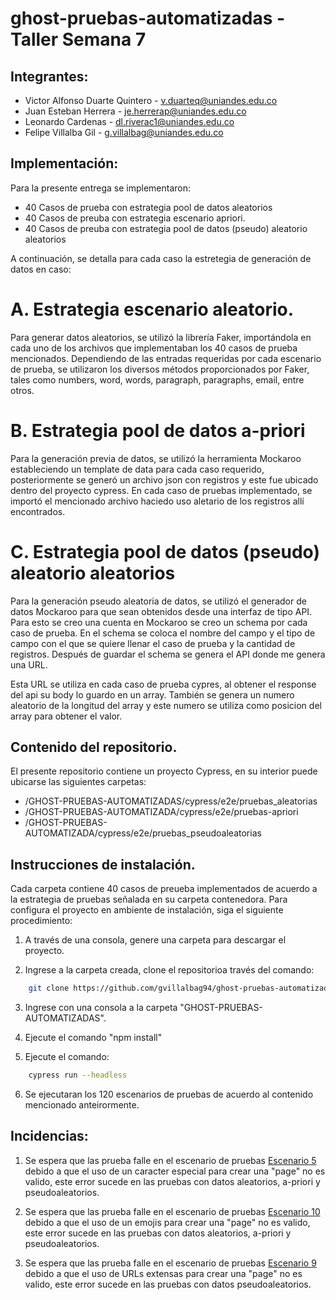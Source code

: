 # ghost-pruebas-automatizadas - Taller Semana 7

## Integrantes:

* Victor Alfonso Duarte Quintero - v.duarteq@uniandes.edu.co
* Juan Esteban Herrera - je.herrerap@uniandes.edu.co
* Leonardo Cardenas - dl.riverac1@uniandes.edu.co
* Felipe Villalba Gil - g.villalbag@uniandes.edu.co

## Implementación:

Para la presente entrega se implementaron:

 - 40 Casos de prueba con estrategia pool de datos aleatorios
 - 40 Casos de preuba con estrategia escenario apriori.
 - 40 Casos de preuba con estrategia pool de datos (pseudo) aleatorio aleatorios 

A continuación, se detalla para cada caso la estretegia de generación de datos en caso:

# A. Estrategia escenario aleatorio.
Para generar datos aleatorios, se utilizó la librería Faker, importándola en cada uno de los archivos que implementaban los 40 casos de prueba mencionados. Dependiendo de las entradas requeridas por cada escenario de prueba, se utilizaron los diversos métodos proporcionados por Faker, tales como numbers, word, words, paragraph, paragraphs, email, entre otros.

# B. Estrategia pool de datos a-priori
Para la generación previa de datos, se utilizó la herramienta Mockaroo estableciendo un template de data para cada caso requerido, posteriormente se generó un archivo json con  registros y este fue ubicado dentro del proyecto cypress.  En cada caso de pruebas implementado, se importó el mencionado archivo haciedo uso aletario de los registros allí encontrados.


# C. Estrategia pool de datos (pseudo) aleatorio aleatorios
Para la generación pseudo aleatoria de datos, se utilizó el generador de datos Mockaroo para que sean obtenidos desde una interfaz de tipo API. Para esto se creo una cuenta en Mockaroo se creo un schema por cada caso de prueba. En el schema se coloca el nombre del campo y el tipo de campo con el que se quiere llenar el caso de prueba y la cantidad de registros. Después de guardar el schema se genera el API donde me genera una URL.

Esta URL se utiliza en cada caso de prueba cypres, al obtener el response del api su body lo guardo en un array. También se genera un numero aleatorio de la longitud del array y este numero se utiliza como posicion del array para obtener el valor.


## Contenido del repositorio.

El presente repositorio contiene un proyecto Cypress, en su interior puede ubicarse las siguientes carpetas:

- /GHOST-PRUEBAS-AUTOMATIZADAS/cypress/e2e/pruebas_aleatorias
- /GHOST-PRUEBAS-AUTOMATIZADA/cypress/e2e/pruebas-apriori
- /GHOST-PRUEBAS-AUTOMATIZADA/cypress/e2e/pruebas_pseudoaleatorias


## Instrucciones de instalación.

Cada carpeta contiene 40 casos de preueba implementados de acuerdo a la estrategia de pruebas señalada en su carpeta contenedora.  Para configura el proyecto en ambiente de instalación, siga el siguiente procedimiento:

1. A través de una consola, genere una carpeta para descargar el proyecto.

2. Ingrese a la carpeta creada, clone el repositorioa través del  comando:

```bash
    git clone https://github.com/gvillalbag94/ghost-pruebas-automatizadas.git
```

3. Ingrese con una consola a la carpeta "GHOST-PRUEBAS-AUTOMATIZADAS".

4. Ejecute el comando "npm install"

5. Ejecute el comando:

```bash
    cypress run --headless
```

6. Se ejecutaran los 120 escenarios de pruebas de acuerdo al contenido mencionado anteirormente.


## Incidencias:

1. Se espera que las prueba falle en el escenario de pruebas [Escenario 5](https://github.com/gvillalbag94/ghost-pruebas-automatizadas/issues/5)  debido a que el uso de un caracter especial para crear una "page" no es valido, este error sucede en las pruebas con datos aleatorios, a-priori y pseudoaleatorios.

2. Se espera que las prueba falle en el escenario de pruebas [Escenario 10](https://github.com/gvillalbag94/ghost-pruebas-automatizadas/issues/6)  debido a que el uso de un emojis para crear una "page" no es valido, este error sucede en las pruebas con datos aleatorios, a-priori y pseudoaleatorios.

3. Se espera que las prueba falle en el escenario de pruebas [Escenario 9](https://github.com/gvillalbag94/ghost-pruebas-automatizadas/issues/7)  debido a que el uso de URLs extensas para crear una "page" no es valido, este error sucede en las pruebas con datos pseudoaleatorios.


